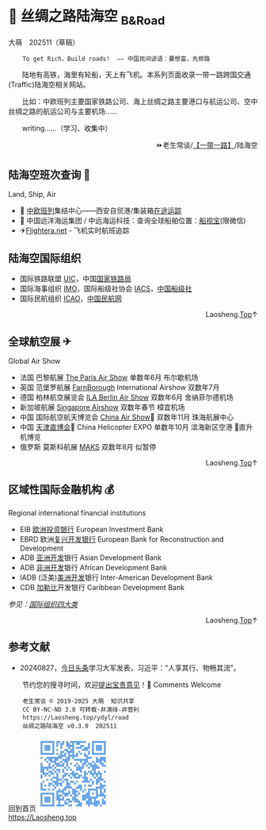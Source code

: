 🚄 丝绸之路陆海空 <sub>B&Road</sub>
=================
大萌　202511（草稿）
<base target="_blank">
<link rel="canonical" href="https://Laosheng.top/ydyl/road" />

		To get Rich，Build roads!  —— 中国民间谚语：要想富，先修路

　　陆地有高铁，海里有轮船，天上有飞机。本系列页面收录一带一路跨国交通(Traffic)陆海空相关网站。

　　比如：中欧班列主要国家铁路公司、海上丝绸之路主要港口与航运公司、空中丝绸之路的航运公司与主要机场……

　　writing……（学习、收集中）

<div align="right" id="mulu">
⏩老生常谈/<a href="https://Laosheng.top/ydyl/dir" target="_top">【一带一路】</a>/陆海空
</div>


陆海空班次查询 🎫
---------------
Land, Ship, Air

*	🚄 [中欧班列](https://www.caexp.net/)集结中心——西安自贸港/集装箱[在途运踪](https://www.caexp.net/custom/queryTrace?containerNo=)
*	🚢 中国远洋海运集团 / 中远海运科技：查询全球船舶位置：[船视宝](https://wechat.myvessel.cn)(限微信)
*	✈[Flightera.net](https://www.flightera.net/zh/live_tracking) - 飞机实时航班追踪


陆海空国际组织
--------------

*	国际铁路联盟 [UIC](https://uic.org/com/?page=websites)，中国[国家铁路局](https://www.nra.gov.cn)
*	国际海事组织 [IMO](https://www.imo.org/zh)，国际船级社协会 [IACS](https://iacs.org.uk)，[中国船级社](https://www.ccs.org.cn/)
*	国际民航组织 [ICAO](https://www.icao.int/)，[中国民航网](http://www.caacnews.com.cn/1/6/)


<div align="right" id="3">Laosheng.<a href="#mulu" target="_top">Top</a>↑</div>

全球航空展 ✈
---------------
Global Air Show

*	法国 巴黎航展 [The Paris Air Show](https://www.siae.fr/en/) 单数年6月 布尔歇机场
*	英国 范堡罗航展 [FarnBorough](https://www.farnboroughairshow.com/) International Airshow 双数年7月
*	德国 柏林航空展览会 [ILA Berlin Air Show](https://www.ila-berlin.de/en) 双数年6月 舍纳菲尔德机场
*	新加坡航展 [Singapore Airshow](https://www.singaporeairshow.com/) 双数年春节 樟宜机场
*	中国 国际航空航天博览会 [China Air Show](https://www.airshow.com.cn/)📍 双数年11月 珠海航展中心
*	中国 [天津直博会](https://www.helicopter-china-expo.cn/)📍 China Helicopter EXPO 单数年10月 滨海新区空港 🚁直升机博览
*	俄罗斯 莫斯科航展 [MAKS](https://aviasalon.com/) 双数年8月 似暂停


<div align="right" id="5">Laosheng.<a href="#mulu" target="_top">Top</a>↑</div>


区域性国际金融机构 💰
-----------------
Regional international financial institutions

*	EIB [欧洲投资银行](https://www.eib.org/) European lnvestment Bank
*	EBRD 欧洲[复兴开发银行](https://www.ebrd.com/) European Bank for Reconstruction and Development
*	ADB [亚洲开发](https://www.adb.org)银行 Asian Development Bank
*	ADB [非洲开发](https://www.afdb.org/)银行 African Development Bank
*	IADB (泛美)[美洲开发](https://www.iadb.org/)银行 Inter-American Development Bank
*	CDB [加勒比](https://www.caribank.org)开发银行 Caribbean Development Bank

*参见：[国际组织四大类](united)*


<div align="right" id="can">Laosheng.<a href="#mulu" target="_top">Top</a>↑</div>


参考文献
--------

*	20240827，[今日头条](https://www.toutiao.com/article/7407715232119865896/)学习大军发表，习近平：“人享其行、物畅其流”。


　　节约您的搜寻时间，欢迎<a title="Contact me" href="https://laosheng.top/c/author">提出宝贵意见</a>！🙇 Comments Welcome

```
	老生常谈 © 2019-2025 大萌  知识共享
	CC BY-NC-ND 3.0	可转载-非演绎-非营利
	https://Laosheng.top/ydyl/road
	丝绸之路陆海空 v0.3.0	202511
```

回到首页<a href=".." title="返回老生常谈首页"><img src="/indexQR-Blue.png" /></a>  
https://Laosheng.top  
